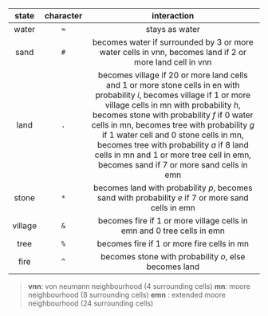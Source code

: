 | state | character | interaction |
| :---: | :---: | :---: |
| water | `≈` | stays as water |
| sand | `#` | becomes water if surrounded by 3 or more water cells in vnn, becomes land if 2 or more land cell in vnn |
| land | `.` | becomes village if 20 or more land cells and 1 or more stone cells in en with probability *i*, becomes village if 1 or more village cells in mn with probability *h*, becomes stone with probability *f* if 0 water cells in mn, becomes tree with probability *g* if 1 water cell and 0 stone cells in mn, becomes tree with probability *a* if 8 land cells in mn and 1 or more tree cell in emn, becomes sand if 7 or more sand cells in emn |
| stone | `*` | becomes land with probability *p*, becomes sand with probability *e* if 7 or more sand cells in emn | 
| village | `&` | becomes fire if 1 or more village cells in emn and 0 tree cells in emn |
| tree | `%` | becomes fire if 1 or more fire cells in mn |
| fire | `^` | becomes stone with probability *o*, else becomes land |

> **vnn**: von neumann neighbourhood (4 surrounding cells)
> **mn**: moore neighbourhood (8 surrounding cells)
> **emn** : extended moore neighbourhood (24 surrounding cells)
